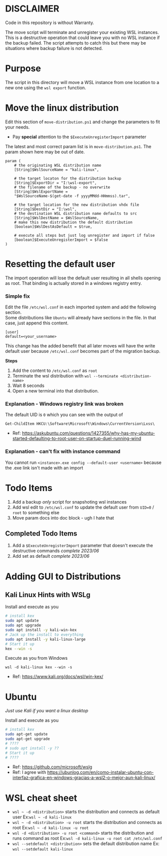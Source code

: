 # DISCLAIMER
Code in this repository is without Warranty.

The move script will terminate and unregister your existing WSL instances.  This is a destructive operation that could leave you with no WSL instance if the backup failed. The script attempts to catch this but there may be situations where backup failure is not detected. 

# Purpose
The script in this directory will move a WSL instance from one location to a new one using the `wsl export` function.

# Move the linux distribution
Edit this section of `move-distribution.ps1` and change the parameters to fit your needs. 
* Pay **special** attention to the `$ExecuteUnregisterImport` parameter

The latest and most correct param list is in `move-distribution.ps1`. The param shown here may be out of date.
```dotnetcli
param (
    # the originating WSL distribution name
    [String]$WslSourceName = "kali-linux",                       

    # the target locaton for the distribution backup
    [String]$ExportDir = "I:\wsl-export",                       
    # the filename of the backup - no overwrite
    [String]$WslExportName = 
    "$WslSourceName-$(get-date -f yyyyMMdd-HHmmss).tar",    

    # the target location for the new distribution vhdx file
    [String]$DestDir = "I:\wsl",                                 
    # the destination WSL distribution name defaults to src
    [String]$WslDestName = $WslSourceName,                        
    # make this new distribution the default distribution
    [boolean]$WslDestAsDefault = $true,                           

    # execute all steps but just log unregister and import if false
    [boolean]$ExecuteUnregisterImport = $false                  
)
```

# Resetting the default user
The import operation will lose the default user resulting in all shells opening as root. That binding is actually stored in a windows registry entry. 

### Simple fix
Edit the file `/etc/wsl.conf` in each imported system and add the following section.  
Some distributions like `Ubuntu` will already have sections in the file. In that case, just append this content.

```
[user]
default=<your_username>
```
This change has the added benefit that all later moves will have the write default user because `/etc/wsl.conf` becomes part of the migration backup.

**Steps**
1. Add the content to `/etc/wsl.conf` as `root`
1. Terminate the wsl distribution with `wsl --terminate <distribution-name>` 
1. Wait 8 seconds
1. Open a new terminal into that distribution.

### Explanation - Windows registry link was broken
The default UID is `0` which you can see with the output of 
```
Get-ChildItem HKCU:\Software\Microsoft\Windows\CurrentVersion\Lxss\
```
* Ref: https://askubuntu.com/questions/1427355/why-has-my-ubuntu-started-defaulting-to-root-user-on-startup-duel-running-wind

### Explanation - can't fix with instance command
You cannot run `<instance>.exe config --default-user <username>` because the .exe link isn't made with an import


# Todo Items
1. Add a backup _only_ script for snapshoting wsl instances
1. Add wsl edit to `/etc/wsl.conf` to update the default user from `UID=0` / `root` to something else
1. Move param docs into doc block - ugh I hate that

## Completed Todo Items
1. Add a `$ExecuteUnregisterImport` parameter that doesn't execute the destructive commands _complete 2023/06_
1. Add set as default _complete 2023/06_

# Adding GUI to Distributions

## Kali Linux Hints with WSLg

Install and execute as you
```bash
# install kex
sudo apt update
sudo apt upgrade
sudo apt install -y kali-win-kex
# Jack up the install to everything
sudo apt install -y kali-linux-large
# Start it up
kex --win -s
```

Execute as you from Windows
```dotnetcli
wsl -d kali-linux kex --win -s
```

* Ref: https://www.kali.org/docs/wsl/win-kex/

# Ubuntu
_Just use Kali if you want a linux desktop_ 

Install and execute as you
```bash
# install kex
sudo apt-get update
sudo apt-get upgrade
# ????
# sudo apt install -y ??
# Start it up
# ????
```

* Ref: https://github.com/microsoft/wslg
* Ref: I agree with https://ubunlog.com/en/como-instalar-ubuntu-con-interfaz-grafica-en-windows-gracias-a-wsl2-o-mejor-aun-kali-linux/

# WSL cheat sheet
* `wsl ~ -d <distribution>` starts the distribution and connects as default user Ex:`wsl ~ -d kali-linux`
* `wsl ~ -d <distribution> -u root`  starts the distribution and connects as root Ex:`wsl ~ -d kali-linux -u root`
* `wsl -d <distribution> -u root <command>` starts the distribution and runs command as root Ex:`wsl -d kali-linux -u root cat /etc/wsl.conf`
* `wsl --setdefault <distribution>` sets the default distribution name Ex: `wsl --setdefault kali-linux`
